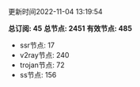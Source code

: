 更新时间2022-11-04 13:19:54

**总订阅: 45**
**总节点: 2451**
**有效节点: 485**
- ssr节点: 17
- v2ray节点: 240
- trojan节点: 72
- ss节点: 156
